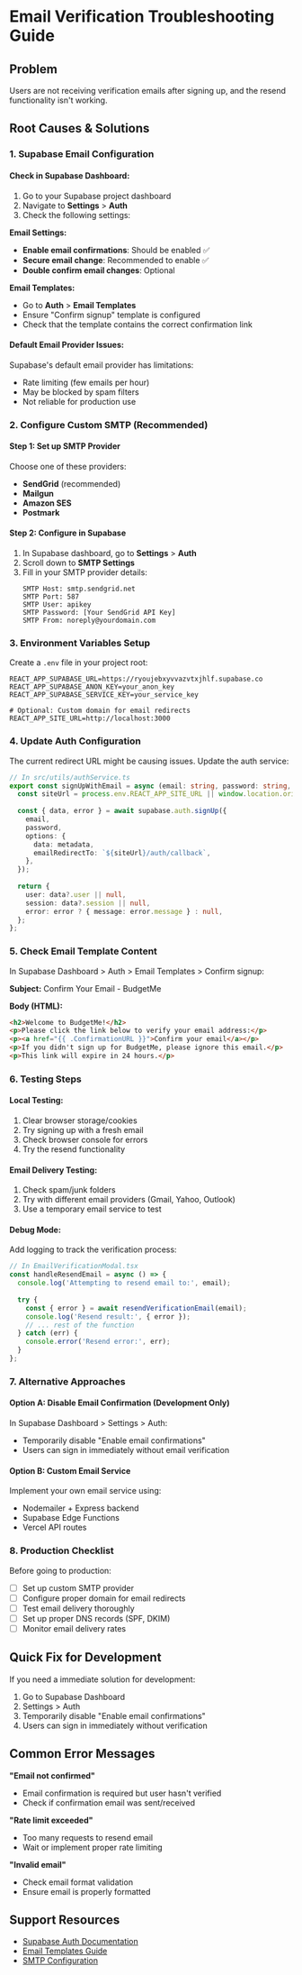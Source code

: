 # Email Verification Troubleshooting Guide

## Problem
Users are not receiving verification emails after signing up, and the resend functionality isn't working.

## Root Causes & Solutions

### 1. Supabase Email Configuration

#### Check in Supabase Dashboard:
1. Go to your Supabase project dashboard
2. Navigate to **Settings** > **Auth**
3. Check the following settings:

**Email Settings:**
- **Enable email confirmations**: Should be enabled ✅
- **Secure email change**: Recommended to enable ✅
- **Double confirm email changes**: Optional

**Email Templates:**
- Go to **Auth** > **Email Templates**
- Ensure "Confirm signup" template is configured
- Check that the template contains the correct confirmation link

#### Default Email Provider Issues:
Supabase's default email provider has limitations:
- Rate limiting (few emails per hour)
- May be blocked by spam filters
- Not reliable for production use

### 2. Configure Custom SMTP (Recommended)

#### Step 1: Set up SMTP Provider
Choose one of these providers:
- **SendGrid** (recommended)
- **Mailgun** 
- **Amazon SES**
- **Postmark**

#### Step 2: Configure in Supabase
1. In Supabase dashboard, go to **Settings** > **Auth**
2. Scroll down to **SMTP Settings**
3. Fill in your SMTP provider details:
   ```
   SMTP Host: smtp.sendgrid.net
   SMTP Port: 587
   SMTP User: apikey
   SMTP Password: [Your SendGrid API Key]
   SMTP From: noreply@yourdomain.com
   ```

### 3. Environment Variables Setup

Create a `.env` file in your project root:

```env
REACT_APP_SUPABASE_URL=https://ryoujebxyvvazvtxjhlf.supabase.co
REACT_APP_SUPABASE_ANON_KEY=your_anon_key
REACT_APP_SUPABASE_SERVICE_KEY=your_service_key

# Optional: Custom domain for email redirects
REACT_APP_SITE_URL=http://localhost:3000
```

### 4. Update Auth Configuration

The current redirect URL might be causing issues. Update the auth service:

```typescript
// In src/utils/authService.ts
export const signUpWithEmail = async (email: string, password: string, metadata: { full_name: string }): Promise<AuthResponse> => {
  const siteUrl = process.env.REACT_APP_SITE_URL || window.location.origin;
  
  const { data, error } = await supabase.auth.signUp({
    email,
    password,
    options: {
      data: metadata,
      emailRedirectTo: `${siteUrl}/auth/callback`,
    },
  });
  
  return {
    user: data?.user || null,
    session: data?.session || null,
    error: error ? { message: error.message } : null,
  };
};
```

### 5. Check Email Template Content

In Supabase Dashboard > Auth > Email Templates > Confirm signup:

**Subject:** Confirm Your Email - BudgetMe

**Body (HTML):**
```html
<h2>Welcome to BudgetMe!</h2>
<p>Please click the link below to verify your email address:</p>
<p><a href="{{ .ConfirmationURL }}">Confirm your email</a></p>
<p>If you didn't sign up for BudgetMe, please ignore this email.</p>
<p>This link will expire in 24 hours.</p>
```

### 6. Testing Steps

#### Local Testing:
1. Clear browser storage/cookies
2. Try signing up with a fresh email
3. Check browser console for errors
4. Try the resend functionality

#### Email Delivery Testing:
1. Check spam/junk folders
2. Try with different email providers (Gmail, Yahoo, Outlook)
3. Use a temporary email service to test

#### Debug Mode:
Add logging to track the verification process:

```typescript
// In EmailVerificationModal.tsx
const handleResendEmail = async () => {
  console.log('Attempting to resend email to:', email);
  
  try {
    const { error } = await resendVerificationEmail(email);
    console.log('Resend result:', { error });
    // ... rest of the function
  } catch (err) {
    console.error('Resend error:', err);
  }
};
```

### 7. Alternative Approaches

#### Option A: Disable Email Confirmation (Development Only)
In Supabase Dashboard > Settings > Auth:
- Temporarily disable "Enable email confirmations"
- Users can sign in immediately without email verification

#### Option B: Custom Email Service
Implement your own email service using:
- Nodemailer + Express backend
- Supabase Edge Functions
- Vercel API routes

### 8. Production Checklist

Before going to production:
- [ ] Set up custom SMTP provider
- [ ] Configure proper domain for email redirects
- [ ] Test email delivery thoroughly
- [ ] Set up proper DNS records (SPF, DKIM)
- [ ] Monitor email delivery rates

## Quick Fix for Development

If you need a immediate solution for development:

1. Go to Supabase Dashboard
2. Settings > Auth
3. Temporarily disable "Enable email confirmations"
4. Users can sign in immediately without verification

## Common Error Messages

**"Email not confirmed"**
- Email confirmation is required but user hasn't verified
- Check if confirmation email was sent/received

**"Rate limit exceeded"**
- Too many requests to resend email
- Wait or implement proper rate limiting

**"Invalid email"**
- Check email format validation
- Ensure email is properly formatted

## Support Resources

- [Supabase Auth Documentation](https://supabase.com/docs/guides/auth)
- [Email Templates Guide](https://supabase.com/docs/guides/auth/auth-email-templates)
- [SMTP Configuration](https://supabase.com/docs/guides/auth/auth-smtp)